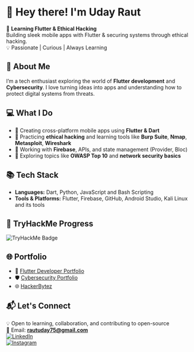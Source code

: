 # 👋 Hey there! I'm Uday Raut

🚀 **Learning Flutter & Ethical Hacking**  
Building sleek mobile apps with Flutter & securing systems through ethical hacking.  
💡 Passionate | Curious | Always Learning

## 🔹 About Me  
I’m a tech enthusiast exploring the world of **Flutter development** and **Cybersecurity**. I love turning ideas into apps and understanding how to protect digital systems from threats.

## 💻 What I Do  
- 📱 Creating cross-platform mobile apps using **Flutter & Dart**  
- 🔐 Practicing **ethical hacking** and learning tools like **Burp Suite**, **Nmap**, **Metasploit**, **Wireshark**  
- 🔌 Working with **Firebase**, APIs, and state management (Provider, Bloc)  
- 🧠 Exploring topics like **OWASP Top 10** and **network security basics**

## 📚 Tech Stack  
- **Languages:** Dart, Python, JavaScript and Bash Scripting  
- **Tools & Platforms:** Flutter, Firebase, GitHub, Android Studio, Kali Linux and its tools

## 🧪 TryHackMe Progress  
<img src="https://tryhackme-badges.s3.amazonaws.com/udayraut128.png" alt="TryHackMe Badge" />

## 🌐 Portfolio  
- 📱 [Flutter Developer Portfolio](https://udayraut128.github.io/My-Portfolio/)  
- 🛡️ [Cybersecurity Portfolio](https://udayraut128.github.io/My-Portfolio-1/)  
- 🌐 [HackerBytez](https://hackerbytez.com)

## 📬 Let's Connect  
💡 Open to learning, collaboration, and contributing to open-source  
📧 Email: **rautuday75@gmail.com**  
[![LinkedIn](https://img.shields.io/badge/LinkedIn-0077B5?style=for-the-badge&logo=linkedin&logoColor=white)](https://www.linkedin.com/in/udayraut128)  
[![Instagram](https://img.shields.io/badge/Instagram-E4405F?style=for-the-badge&logo=instagram&logoColor=white)](https://www.instagram.com/udayraut128)
